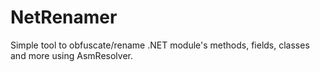 # NetRenamer
Simple tool to obfuscate/rename .NET module's methods, fields, classes and more using AsmResolver.
